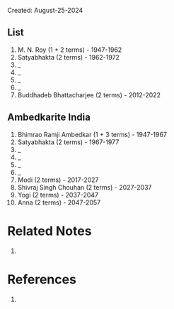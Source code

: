 Created: August-25-2024

## List

1. M. N. Roy (1 + 2 terms) - 1947-1962
2. Satyabhakta (2 terms) - 1962-1972
3. _
4. _
5. _
6. _
7. Buddhadeb Bhattacharjee (2 terms) - 2012-2022

## Ambedkarite India

1. Bhimrao Ramji Ambedkar (1 + 3 terms) - 1947-1967
2. Satyabhakta (2 terms) - 1967-1977
3. _
4. _
5. _
6. _
7. Modi (2 terms) - 2017-2027
8. Shivraj Singh Chouhan (2 terms) - 2027-2037
9. Yogi (2 terms) - 2037-2047
10. Anna (2 terms) - 2047-2057

# Related Notes

1. 
# References

1. 